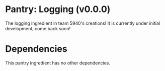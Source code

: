 # Pantry: Logging (v0.0.0)
The logging ingredient in team 5940's creations! It is currently under initial development, come back soon!

# Dependencies
This pantry ingredient has no other dependencies.

